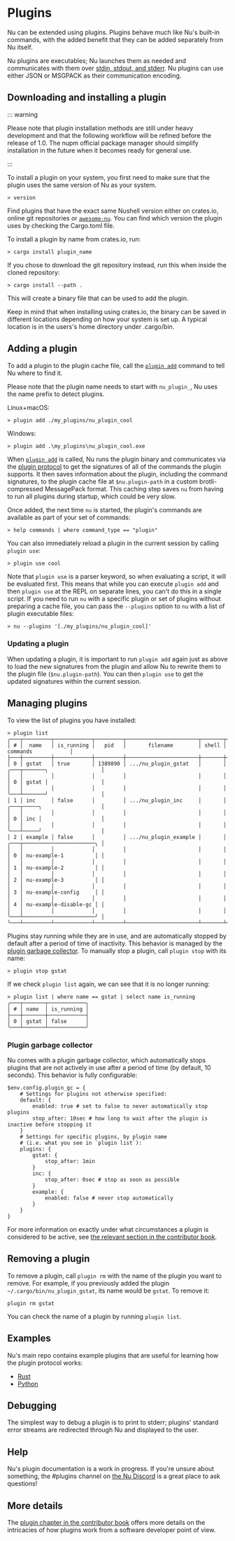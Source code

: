 # Plugins

Nu can be extended using plugins. Plugins behave much like Nu's built-in commands, with the added benefit that they can be added separately from Nu itself.

Nu plugins are executables; Nu launches them as needed and communicates with them over [stdin, stdout, and stderr](https://en.wikipedia.org/wiki/Standard_streams). Nu plugins can use either JSON or MSGPACK as their communication encoding.

## Downloading and installing a plugin

::: warning

Please note that plugin installation methods are still under heavy development and that the following workflow will be refined before the release of 1.0. The nupm official package manager should simplify installation in the future when it becomes ready for general use.

:::

To install a plugin on your system, you first need to make sure that the plugin uses the same version of Nu as your system.

```nu
> version
```

Find plugins that have the exact same Nushell version either on crates.io, online git repositories or [`awesome-nu`](https://github.com/nushell/awesome-nu/blob/main/plugin_details.md). You can find which version the plugin uses by checking the Cargo.toml file.

To install a plugin by name from crates.io, run:

```nu
> cargo install plugin_name
```

If you chose to download the git repository instead, run this when inside the cloned repository:

```nu
> cargo install --path .
```

This will create a binary file that can be used to add the plugin.

Keep in mind that when installing using crates.io, the binary can be saved in different locations depending on how your system is set up. A typical location is in the users's home directory under .cargo/bin.

## Adding a plugin

To add a plugin to the plugin cache file, call the [`plugin add`](/commands/docs/plugin_add.md) command to tell Nu where to find it.

Please note that the plugin name needs to start with `nu_plugin_`, Nu uses the name prefix to detect plugins.

Linux+macOS:

```nu
> plugin add ./my_plugins/nu_plugin_cool
```

Windows:

```nu
> plugin add .\my_plugins\nu_plugin_cool.exe
```

When [`plugin add`](/commands/docs/plugin_add.md) is called, Nu runs the plugin binary and communicates via the [plugin protocol](plugin_protocol_reference.md) to get the signatures of all of the commands the plugin supports. It then saves information about the plugin, including the command signatures, to the plugin cache file at `$nu.plugin-path` in a custom brotli-compressed MessagePack format. This caching step saves `nu` from having to run all plugins during startup, which could be very slow.

Once added, the next time `nu` is started, the plugin's commands are available as part of your set of commands:

```nu
> help commands | where command_type == "plugin"
```

You can also immediately reload a plugin in the current session by calling `plugin use`:

```nu
> plugin use cool
```

Note that `plugin use` is a parser keyword, so when evaluating a script, it will be evaluated first. This means that while you can execute `plugin add` and then `plugin use` at the REPL on separate lines, you can't do this in a single script. If you need to run `nu` with a specific plugin or set of plugins without preparing a cache file, you can pass the `--plugins` option to `nu` with a list of plugin executable files:

```nu
> nu --plugins '[./my_plugins/nu_plugin_cool]'
```

### Updating a plugin

When updating a plugin, it is important to run `plugin add` again just as above to load the new signatures from the plugin and allow Nu to rewrite them to the plugin file (`$nu.plugin-path`). You can then `plugin use` to get the updated signatures within the current session.

## Managing plugins

To view the list of plugins you have installed:

```nu
> plugin list
╭───┬─────────┬────────────┬─────────┬───────────────────────┬───────┬───────────────────────────────╮
│ # │  name   │ is_running │   pid   │       filename        │ shell │           commands            │
├───┼─────────┼────────────┼─────────┼───────────────────────┼───────┼───────────────────────────────┤
│ 0 │ gstat   │ true       │ 1389890 │ .../nu_plugin_gstat   │       │ ╭───┬───────╮                 │
│   │         │            │         │                       │       │ │ 0 │ gstat │                 │
│   │         │            │         │                       │       │ ╰───┴───────╯                 │
│ 1 │ inc     │ false      │         │ .../nu_plugin_inc     │       │ ╭───┬─────╮                   │
│   │         │            │         │                       │       │ │ 0 │ inc │                   │
│   │         │            │         │                       │       │ ╰───┴─────╯                   │
│ 2 │ example │ false      │         │ .../nu_plugin_example │       │ ╭───┬───────────────────────╮ │
│   │         │            │         │                       │       │ │ 0 │ nu-example-1          │ │
│   │         │            │         │                       │       │ │ 1 │ nu-example-2          │ │
│   │         │            │         │                       │       │ │ 2 │ nu-example-3          │ │
│   │         │            │         │                       │       │ │ 3 │ nu-example-config     │ │
│   │         │            │         │                       │       │ │ 4 │ nu-example-disable-gc │ │
│   │         │            │         │                       │       │ ╰───┴───────────────────────╯ │
╰───┴─────────┴────────────┴─────────┴───────────────────────┴───────┴───────────────────────────────╯
```

Plugins stay running while they are in use, and are automatically stopped by default after a period of time of inactivity. This behavior is managed by the [plugin garbage collector](#plugin-garbage-collector). To manually stop a plugin, call `plugin stop` with its name:

```nu
> plugin stop gstat
```

If we check `plugin list` again, we can see that it is no longer running:

```nu
> plugin list | where name == gstat | select name is_running
╭───┬───────┬────────────╮
│ # │ name  │ is_running │
├───┼───────┼────────────┤
│ 0 │ gstat │ false      │
╰───┴───────┴────────────╯
```

### Plugin garbage collector

Nu comes with a plugin garbage collector, which automatically stops plugins that are not actively in use after a period of time (by default, 10 seconds). This behavior is fully configurable:

```nu
$env.config.plugin_gc = {
    # Settings for plugins not otherwise specified:
    default: {
        enabled: true # set to false to never automatically stop plugins
        stop_after: 10sec # how long to wait after the plugin is inactive before stopping it
    }
    # Settings for specific plugins, by plugin name
    # (i.e. what you see in `plugin list`):
    plugins: {
        gstat: {
            stop_after: 1min
        }
        inc: {
            stop_after: 0sec # stop as soon as possible
        }
        example: {
            enabled: false # never stop automatically
        }
    }
}
```

For more information on exactly under what circumstances a plugin is considered to be active, see [the relevant section in the contributor book](/contributor-book/plugins.html#plugin-garbage-collection).

## Removing a plugin

To remove a plugin, call `plugin rm` with the name of the plugin you want to remove. For example, if you previously added the plugin `~/.cargo/bin/nu_plugin_gstat`, its name would be `gstat`. To remove it:

```nu
plugin rm gstat
```

You can check the name of a plugin by running `plugin list`.

## Examples

Nu's main repo contains example plugins that are useful for learning how the plugin protocol works:

- [Rust](https://github.com/nushell/nushell/tree/main/crates/nu_plugin_example)
- [Python](https://github.com/nushell/nushell/blob/main/crates/nu_plugin_python)

## Debugging

The simplest way to debug a plugin is to print to stderr; plugins' standard error streams are redirected through Nu and displayed to the user.

## Help

Nu's plugin documentation is a work in progress. If you're unsure about something, the #plugins channel on [the Nu Discord](https://discord.gg/NtAbbGn) is a great place to ask questions!

## More details

The [plugin chapter in the contributor book](/contributor-book/plugins.md) offers more details on the intricacies of how plugins work from a software developer point of view.
